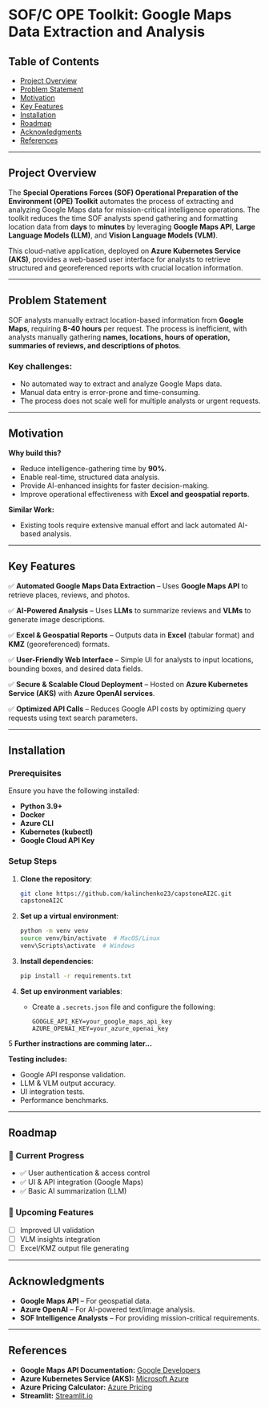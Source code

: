 # SOF/C OPE Toolkit: Google Maps Data Extraction and Analysis

## Table of Contents
- [Project Overview](#project-overview)
- [Problem Statement](#problem-statement)
- [Motivation](#motivation)
- [Key Features](#key-features)
- [Installation](#installation)
- [Roadmap](#roadmap)
- [Acknowledgments](#acknowledgments)
- [References](#references)

---

## Project Overview

The **Special Operations Forces (SOF) Operational Preparation of the Environment (OPE) Toolkit** automates the process of extracting and analyzing Google Maps data for mission-critical intelligence operations. The toolkit reduces the time SOF analysts spend gathering and formatting location data from **days** to **minutes** by leveraging **Google Maps API**, **Large Language Models (LLM)**, and **Vision Language Models (VLM)**.

This cloud-native application, deployed on **Azure Kubernetes Service (AKS)**, provides a web-based user interface for analysts to retrieve structured and georeferenced reports with crucial location information.

---

## Problem Statement

SOF analysts manually extract location-based information from **Google Maps**, requiring **8-40 hours** per request. The process is inefficient, with analysts manually gathering **names, locations, hours of operation, summaries of reviews, and descriptions of photos**.

### Key challenges:
- No automated way to extract and analyze Google Maps data.
- Manual data entry is error-prone and time-consuming.
- The process does not scale well for multiple analysts or urgent requests.

---

## Motivation

**Why build this?**
- Reduce intelligence-gathering time by **90%**.
- Enable real-time, structured data analysis.
- Provide AI-enhanced insights for faster decision-making.
- Improve operational effectiveness with **Excel and geospatial reports**.

**Similar Work:**
- Existing tools require extensive manual effort and lack automated AI-based analysis.

---

## Key Features

✅ **Automated Google Maps Data Extraction** – Uses **Google Maps API** to retrieve places, reviews, and photos.

✅ **AI-Powered Analysis** – Uses **LLMs** to summarize reviews and **VLMs** to generate image descriptions.

✅ **Excel & Geospatial Reports** – Outputs data in **Excel** (tabular format) and **KMZ** (georeferenced) formats.

✅ **User-Friendly Web Interface** – Simple UI for analysts to input locations, bounding boxes, and desired data fields.

✅ **Secure & Scalable Cloud Deployment** – Hosted on **Azure Kubernetes Service (AKS)** with **Azure OpenAI services**.

✅ **Optimized API Calls** – Reduces Google API costs by optimizing query requests using text search parameters.

---

## Installation

### Prerequisites
Ensure you have the following installed:
- **Python 3.9+**
- **Docker**
- **Azure CLI**
- **Kubernetes (kubectl)**
- **Google Cloud API Key**

### Setup Steps
1. **Clone the repository**:
   ```sh
   git clone https://github.com/kalinchenko23/capstoneAI2C.git
   capstoneAI2C
   ```

2. **Set up a virtual environment**:
   ```sh
   python -m venv venv
   source venv/bin/activate  # MacOS/Linux
   venv\Scripts\activate  # Windows
   ```

3. **Install dependencies**:
   ```sh
   pip install -r requirements.txt
   ```

4. **Set up environment variables**:
   - Create a `.secrets.json` file and configure the following:
     ```
     GOOGLE_API_KEY=your_google_maps_api_key
     AZURE_OPENAI_KEY=your_azure_openai_key
     ```

5 **Further instractions are comming later...**

**Testing includes:**
- Google API response validation.
- LLM & VLM output accuracy.
- UI integration tests.
- Performance benchmarks.

---

## Roadmap

### 📌 Current Progress
- ✅ User authentication & access control
- ✅ UI & API integration (Google Maps)
- ✅ Basic AI summarization (LLM)


### 🚀 Upcoming Features
- [ ] Improved UI validation
- [ ] VLM insights integration
- [ ] Excel/KMZ output file generating

---

## Acknowledgments

- **Google Maps API** – For geospatial data.
- **Azure OpenAI** – For AI-powered text/image analysis.
- **SOF Intelligence Analysts** – For providing mission-critical requirements.

---

## References

- **Google Maps API Documentation:** [Google Developers](https://developers.google.com/maps/documentation/places/web-service)
- **Azure Kubernetes Service (AKS):** [Microsoft Azure](https://azure.microsoft.com/en-us/products/kubernetes-service)
- **Azure Pricing Calculator:** [Azure Pricing](https://azure.microsoft.com/en-us/pricing/calculator/)
- **Streamlit:** [Streamlit.io](https://streamlit.io/)

